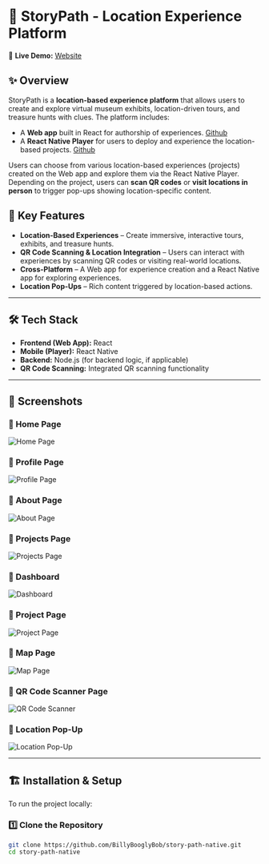 # 📍 StoryPath - Location Experience Platform  

🔗 **Live Demo:** [Website](https://story-path-web.vercel.app/)

## ✨ Overview  
StoryPath is a **location-based experience platform** that allows users to create and explore virtual museum exhibits, location-driven tours, and treasure hunts with clues. The platform includes:  

- A **Web app** built in React for authorship of experiences. [Github](https://github.com/BillyBooglyBob/story-path-web)
- A **React Native Player** for users to deploy and experience the location-based projects.  [Github](https://github.com/BillyBooglyBob/story-path-native)

Users can choose from various location-based experiences (projects) created on the Web app and explore them via the React Native Player. Depending on the project, users can **scan QR codes** or **visit locations in person** to trigger pop-ups showing location-specific content.  

## 🚀 Key Features  
- **Location-Based Experiences** – Create immersive, interactive tours, exhibits, and treasure hunts.  
- **QR Code Scanning & Location Integration** – Users can interact with experiences by scanning QR codes or visiting real-world locations.  
- **Cross-Platform** – A Web app for experience creation and a React Native app for exploring experiences.  
- **Location Pop-Ups** – Rich content triggered by location-based actions.  

---

## 🛠 Tech Stack  
- **Frontend (Web App):** React  
- **Mobile (Player):** React Native  
- **Backend:** Node.js (for backend logic, if applicable)  
- **QR Code Scanning:** Integrated QR scanning functionality  

---

## 📸 Screenshots  
### 🔹 Home Page  
![Home Page](https://github.com/user-attachments/assets/79bfbf8a-a279-4573-8ac5-e6724dfe60e5)  

### 🔹 Profile Page  
![Profile Page](https://github.com/user-attachments/assets/2e54fe39-dd2e-4391-b452-9d976d612524)  

### 🔹 About Page  
![About Page](https://github.com/user-attachments/assets/162e286d-eac8-4a8b-afa0-582529d9e3e3)  

### 🔹 Projects Page  
![Projects Page](https://github.com/user-attachments/assets/18e0aa56-eab4-4d15-89e1-a49e8cc3c2cf)  

### 🔹 Dashboard  
![Dashboard](https://github.com/user-attachments/assets/020e9d89-b0ae-401b-be11-8b0a4de477a8)  

### 🔹 Project Page  
![Project Page](https://github.com/user-attachments/assets/ab345822-74ee-4fa6-b274-0c13d439dfb9)  

### 🔹 Map Page  
![Map Page](https://github.com/user-attachments/assets/dbc4d31c-776b-43c9-af1a-8bd0d20c13d2)  

### 🔹 QR Code Scanner Page  
![QR Code Scanner](https://github.com/user-attachments/assets/4a2135f8-57d4-45ff-a67d-a32d0bd99627)  

### 🔹 Location Pop-Up  
![Location Pop-Up](https://github.com/user-attachments/assets/f357e799-2864-4b3c-acef-f62ada84b948)  

---

## 🏗 Installation & Setup  
To run the project locally:  

### 1️⃣ Clone the Repository  
```bash
git clone https://github.com/BillyBooglyBob/story-path-native.git
cd story-path-native

